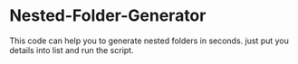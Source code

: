 # Nested-Folder-Generator
This code can help you to generate nested folders in seconds. just put you details into list and run the script.
